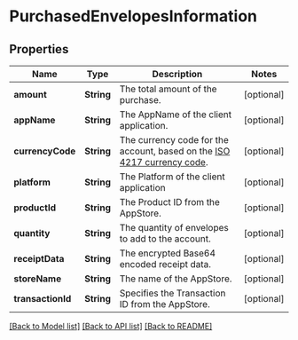 # PurchasedEnvelopesInformation

## Properties
Name | Type | Description | Notes
------------ | ------------- | ------------- | -------------
**amount** | **String** | The total amount of the purchase. | [optional] 
**appName** | **String** | The AppName of the client application. | [optional] 
**currencyCode** | **String** | The currency code for the account, based on the [ISO 4217 currency code](https://www.iso.org/iso-4217-currency-codes.html). | [optional] 
**platform** | **String** | The Platform of the client application | [optional] 
**productId** | **String** | The Product ID from the AppStore. | [optional] 
**quantity** | **String** | The quantity of envelopes to add to the account. | [optional] 
**receiptData** | **String** | The encrypted Base64 encoded receipt data. | [optional] 
**storeName** | **String** | The name of the AppStore. | [optional] 
**transactionId** | **String** | Specifies the Transaction ID from the AppStore. | [optional] 

[[Back to Model list]](../README.md#documentation-for-models) [[Back to API list]](../README.md#documentation-for-api-endpoints) [[Back to README]](../README.md)


